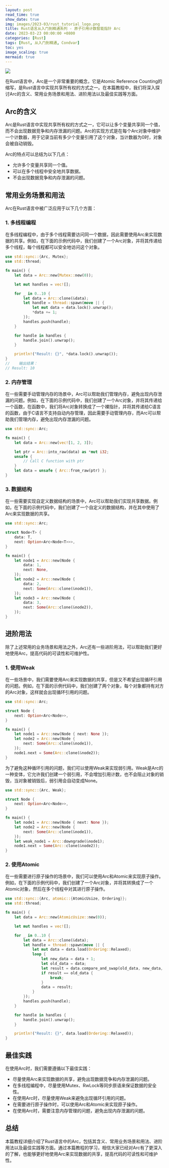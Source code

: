 ```yaml
---
layout: post
read_time: true
show_date: true
img: images/2023-03/rust_tutorial_logo.png
title: Rust语言从入门到精通系列 - 原子引用计数智能指针 Arc
date: 2023-03-23 00:00:00 +0800
categories: [Rust]
tags: [Rust, 从入门到精通, Condvar]
toc: yes
image_scaling: true
mermaid: true
---
```


![](/images/2023-03/rust_tutorial_logo.png)


在Rust语言中，Arc是一个非常重要的概念，它是Atomic Reference Counting的缩写，是Rust语言中实现共享所有权的方式之一。在本篇教程中，我们将深入探讨Arc的含义、常用业务场景和用法、进阶用法以及最佳实践等方面。

## Arc的含义

Arc是Rust语言中实现共享所有权的方式之一，它可以让多个变量共享同一个值，而不会出现数据竞争和内存泄漏的问题。Arc的实现方式是在每个Arc对象中维护一个计数器，用于记录当前有多少个变量引用了这个对象，当计数器为0时，对象会被自动销毁。

Arc的特点可以总结为以下几点：

- 允许多个变量共享同一个值。
- 可以在多个线程中安全地共享数据。
- 不会出现数据竞争和内存泄漏的问题。

## 常用业务场景和用法

Arc在Rust语言中被广泛应用于以下几个方面：

### 1. 多线程编程

在多线程编程中，由于多个线程需要访问同一个数据，因此需要使用Arc来实现数据的共享。例如，在下面的示例代码中，我们创建了一个Arc对象，并将其传递给多个线程，每个线程都可以安全地访问这个对象。

```rust
use std::sync::{Arc, Mutex};
use std::thread;

fn main() {
    let data = Arc::new(Mutex::new(0));

    let mut handles = vec![];

    for _ in 0..10 {
        let data = Arc::clone(&data);
        let handle = thread::spawn(move || {
            let mut data = data.lock().unwrap();
            *data += 1;
        });
        handles.push(handle);
    }

    for handle in handles {
        handle.join().unwrap();
    }

    println!("Result: {}", *data.lock().unwrap());
}
//    输出结果：
// Result: 10
```

### 2. 内存管理

在一些需要手动管理内存的场景中，Arc可以帮助我们管理内存，避免出现内存泄漏的问题。例如，在下面的示例代码中，我们创建了一个Arc对象，并将其传递给一个函数，在函数中，我们将Arc对象转换成了一个裸指针，并将其传递给C语言的函数，由于C语言不支持自动内存管理，因此需要手动管理内存，而Arc可以帮助我们管理内存，避免出现内存泄漏的问题。

```rust
use std::sync::Arc;

fn main() {
    let data = Arc::new(vec![1, 2, 3]);

    let ptr = Arc::into_raw(data) as *mut i32;
    unsafe {
        // Call C function with ptr
    }
    let data = unsafe { Arc::from_raw(ptr) };
}
```

### 3. 数据结构

在一些需要实现自定义数据结构的场景中，Arc可以帮助我们实现共享数据。例如，在下面的示例代码中，我们创建了一个自定义的数据结构，并在其中使用了Arc来实现数据的共享。

```rust
use std::sync::Arc;

struct Node<T> {
    data: T,
    next: Option<Arc<Node<T>>>,
}

fn main() {
    let node1 = Arc::new(Node {
        data: 1,
        next: None,
    });
    let node2 = Arc::new(Node {
        data: 2,
        next: Some(Arc::clone(&node1)),
    });
    let node3 = Arc::new(Node {
        data: 3,
        next: Some(Arc::clone(&node2)),
    });
}
```

## 进阶用法

除了上述常用的业务场景和用法之外，Arc还有一些进阶用法，可以帮助我们更好地使用Arc，提高代码的可读性和可维护性。

### 1. 使用Weak

在一些场景中，我们需要使用Arc来实现数据的共享，但是又不希望出现循环引用的问题。例如，在下面的示例代码中，我们创建了两个对象，每个对象都持有对方的Arc对象，这样就会出现循环引用的问题。

```rust
use std::sync::Arc;

struct Node {
    next: Option<Arc<Node>>,
}

fn main() {
    let node1 = Arc::new(Node { next: None });
    let node2 = Arc::new(Node {
        next: Some(Arc::clone(&node1)),
    });
    node1.next = Some(Arc::clone(&node2));
}
```

为了避免这种循环引用的问题，我们可以使用Weak来实现弱引用。Weak是Arc的一种变体，它允许我们创建一个弱引用，不会增加引用计数，也不会阻止对象的销毁，当对象被销毁后，弱引用会自动变成None。

```rust
use std::sync::{Arc, Weak};

struct Node {
    next: Option<Arc<Node>>,
}

fn main() {
    let node1 = Arc::new(Node { next: None });
    let node2 = Arc::new(Node {
        next: Some(Arc::clone(&node1)),
    });
    let weak_node1 = Arc::downgrade(&node1);
    node1.next = Some(Arc::clone(&node2));
}
```

### 2. 使用Atomic

在一些需要进行原子操作的场景中，我们可以使用Arc和Atomic来实现原子操作。例如，在下面的示例代码中，我们创建了一个Arc对象，并将其转换成了一个Atomic对象，然后在多个线程中对其进行原子操作。

```rust
use std::sync::{Arc, atomic::{AtomicUsize, Ordering}};
use std::thread;

fn main() {
    let data = Arc::new(AtomicUsize::new(0));

    let mut handles = vec![];

    for _ in 0..10 {
        let data = Arc::clone(&data);
        let handle = thread::spawn(move || {
            let mut data = data.load(Ordering::Relaxed);
            loop {
                let new_data = data + 1;
                let old_data = data;
                let result = data.compare_and_swap(old_data, new_data, Ordering::Relaxed);
                if result == old_data {
                    break;
                }
                data = result;
            }
        });
        handles.push(handle);
    }

    for handle in handles {
        handle.join().unwrap();
    }

    println!("Result: {}", data.load(Ordering::Relaxed));
}
```

## 最佳实践

在使用Arc时，我们需要遵循以下最佳实践：

- 尽量使用Arc来实现数据的共享，避免出现数据竞争和内存泄漏的问题。
- 在多线程编程中，尽量使用Mutex、RwLock等同步原语来保证数据的安全性。
- 在使用Arc时，尽量使用Weak来避免出现循环引用的问题。
- 在需要进行原子操作时，可以使用Arc和Atomic来实现原子操作。
- 在使用Arc时，需要注意内存管理的问题，避免出现内存泄漏的问题。

## 总结

本篇教程详细介绍了Rust语言中的Arc，包括其含义、常用业务场景和用法、进阶用法以及最佳实践等方面。通过本篇教程的学习，相信大家已经对Arc有了更深入的了解，也能够更好地使用Arc来实现数据的共享，提高代码的可读性和可维护性。